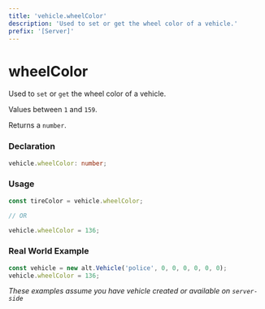 ```yaml
---
title: 'vehicle.wheelColor'
description: 'Used to set or get the wheel color of a vehicle.'
prefix: '[Server]'
---
```


# wheelColor

Used to `set` or `get` the wheel color of a vehicle.

Values between `1` and `159`.

Returns a `number`.

### Declaration

```typescript
vehicle.wheelColor: number;
```

### Usage

```js
const tireColor = vehicle.wheelColor;

// OR

vehicle.wheelColor = 136;
```

### Real World Example

```js
const vehicle = new alt.Vehicle('police', 0, 0, 0, 0, 0, 0);
vehicle.wheelColor = 136;
```

_These examples assume you have vehicle created or available on `server-side`_